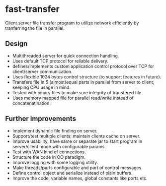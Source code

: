 # fast-transfer
Client server file transfer program to utilize network efficiently by tranferring the file in parallel.

## Design
- Multithreaded server for quick connection handling.
- Uses default TCP protocol for reliable delivery.
- defines/implements custom application control protocol over TCP for client/server communication.
- Uses flexible 1024 bytes control structure (to support features in future).
- Transfers file in 5 (almost)equal parts in parallel from server to client; keeping CPU usage in mind.
- Tested with binary files to make sure integrity of transfered file.
- Uses memory mapped file for parallel read/write instead of concatenatination.

## Further improvements

- Implement dynamic file finding on server.
- Support/test multiple clients; maintain clients cache on server.
- Improve usability, have same or separate jar to start program in server/client mode with configurable params.
- Test with WAN kind of connections.
- Structure the code in OO paradigm.
- Improve logging with some logging utility.
- Make threads/parts configurable and part of control messages.
- Define control object and serialize instead of plain buffers.
- Improve the code; variable names, global constants like ports etc.

